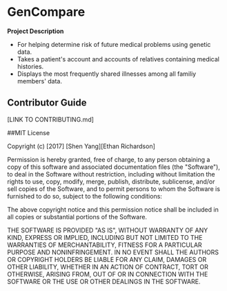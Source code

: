 # GenCompare  

__Project Description__  
  + For helping determine risk of future medical problems using genetic data.  
  + Takes a patient's account and accounts of relatives containing medical histories.  
  + Displays the most frequently shared illnesses among all familiy members' data.  
  
## Contributor Guide  
[LINK TO CONTRIBUTING.md]

##MIT License

Copyright (c) [2017] [Shen Yang][Ethan Richardson]

Permission is hereby granted, free of charge, to any person obtaining a copy
of this software and associated documentation files (the "Software"), to deal
in the Software without restriction, including without limitation the rights
to use, copy, modify, merge, publish, distribute, sublicense, and/or sell
copies of the Software, and to permit persons to whom the Software is
furnished to do so, subject to the following conditions:

The above copyright notice and this permission notice shall be included in all
copies or substantial portions of the Software.

THE SOFTWARE IS PROVIDED "AS IS", WITHOUT WARRANTY OF ANY KIND, EXPRESS OR
IMPLIED, INCLUDING BUT NOT LIMITED TO THE WARRANTIES OF MERCHANTABILITY,
FITNESS FOR A PARTICULAR PURPOSE AND NONINFRINGEMENT. IN NO EVENT SHALL THE
AUTHORS OR COPYRIGHT HOLDERS BE LIABLE FOR ANY CLAIM, DAMAGES OR OTHER
LIABILITY, WHETHER IN AN ACTION OF CONTRACT, TORT OR OTHERWISE, ARISING FROM,
OUT OF OR IN CONNECTION WITH THE SOFTWARE OR THE USE OR OTHER DEALINGS IN THE
SOFTWARE.
